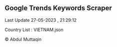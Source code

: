 

## Google Trends Keywords Scraper 
 
Last Update 27-05-2023 , 21:29:12

Country List :
VIETNAM.json



© Abdul Muttaqin 

